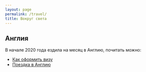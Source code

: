 ```yaml
---
layout: page
permalink: /travel/
title: Вокруг света
---
```


## Англия
В начале 2020 года ездила на месяц в Англию, почитать можно:
- [Как оформить визу](http://keresm.ru/2020-12-21-viza/)
- [Поездка в Англию](http://keresm.ru/2020-04-06-uk/)
